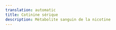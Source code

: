 ```yaml
---
translation: automatic
title: Cotinine sérique
description: Métabolite sanguin de la nicotine
---
```

